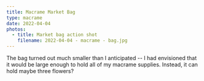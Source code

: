 ```yaml
---
title: Macrame Market Bag
type: macrame
date: 2022-04-04
photos:
  - title: Market bag action shot
    filename: 2022-04-04 - macrame - bag.jpg
---
```


The bag turned out much smaller than I anticipated -- I had envisioned that it would
be large enough to hold all of my macrame supplies. Instead, it can hold maybe
three flowers?
